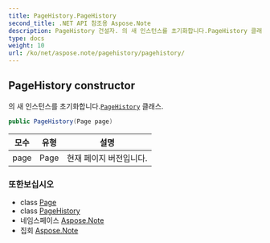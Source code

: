 ```yaml
---
title: PageHistory.PageHistory
second_title: .NET API 참조용 Aspose.Note
description: PageHistory 건설자. 의 새 인스턴스를 초기화합니다.PageHistory 클래스.
type: docs
weight: 10
url: /ko/net/aspose.note/pagehistory/pagehistory/
---
```

## PageHistory constructor

의 새 인스턴스를 초기화합니다.[`PageHistory`](../) 클래스.

```csharp
public PageHistory(Page page)
```

| 모수 | 유형 | 설명 |
| --- | --- | --- |
| page | Page | 현재 페이지 버전입니다. |

### 또한보십시오

* class [Page](../../page/)
* class [PageHistory](../)
* 네임스페이스 [Aspose.Note](../../pagehistory/)
* 집회 [Aspose.Note](../../../)



